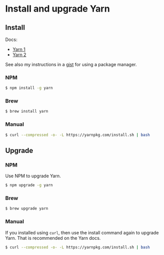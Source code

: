 # Install and upgrade Yarn


## Install

Docs:

- [Yarn 1](https://classic.yarnpkg.com/en/docs/install/)
- [Yarn 2](https://yarnpkg.com/getting-started/install)

See also my instructions in a [gist](https://gist.github.com/MichaelCurrin/bdc34c554fa3023ee81449eb77375fcb) for using a package manager.

### NPM

```sh
$ npm install -g yarn
```

### Brew

```sh
$ brew install yarn
```

### Manual

```sh
$ curl --compressed -o- -L https://yarnpkg.com/install.sh | bash
```


## Upgrade

### NPM

Use NPM to upgrade Yarn.

```sh
$ npm upgrade -g yarn
```

### Brew

```sh
$ brew upgrade yarn
```

### Manual

If you installed using `curl`, then use the install command again to upgrade Yarn. That is recommended on the Yarn docs.

```sh
$ curl --compressed -o- -L https://yarnpkg.com/install.sh | bash
```

